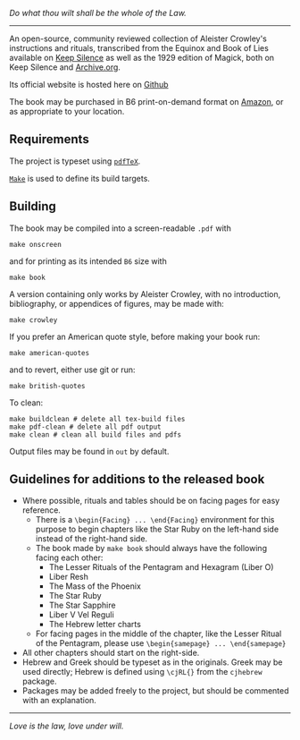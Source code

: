 _Do what thou wilt shall be the whole of the Law._

---

An open-source, community reviewed collection of Aleister Crowley's instructions and rituals, transcribed from the Equinox and Book of Lies available on [Keep Silence](https://keepsilence.org/the-equinox/) as well as the 1929 edition of Magick, both on Keep Silence and [Archive.org](https://archive.org/details/b29825064).

Its official website is hosted here on [Github](https://invokeoften.github.io/book/)

The book may be purchased in B6 print-on-demand format on [Amazon](https://www.amazon.com/gp/product/1777528208),
or as appropriate to your location.

## Requirements

The project is typeset using [`pdfTeX`](https://en.wikipedia.org/wiki/PdfTeX).

[`Make`](https://www.gnu.org/software/make/) is used to define its build targets.

## Building

The book may be compiled into a screen-readable `.pdf` with

```
make onscreen
```

and for printing as its intended `B6` size with

```
make book
```

A version containing only works by Aleister Crowley, with no introduction, bibliography, or appendices of figures, may be made with:

```
make crowley
```
If you prefer an American quote style, before making your book run:

```
make american-quotes
```

and to revert, either use git or run:

```
make british-quotes
```

To clean:

```
make buildclean # delete all tex-build files
make pdf-clean # delete all pdf output
make clean # clean all build files and pdfs
```

Output files may be found in `out` by default.

## Guidelines for additions to the released book

- Where possible, rituals and tables should be on facing pages for easy reference. 
  - There is a `\begin{Facing} ... \end{Facing}` environment for this purpose to begin chapters like the Star Ruby on the left-hand side instead of the right-hand side.
  - The book made by `make book` should always have the following facing each other:
    - The Lesser Rituals of the Pentagram and Hexagram (Liber O)
    - Liber Resh
    - The Mass of the Phoenix
    - The Star Ruby
    - The Star Sapphire
    - Liber V Vel Reguli
    - The Hebrew letter charts
  - For facing pages in the middle of the chapter, like the Lesser Ritual of the Pentagram, please use `\begin{samepage} ... \end{samepage}`
- All other chapters should start on the right-side. 
- Hebrew and Greek should be typeset as in the originals. Greek may be used directly; Hebrew is defined using `\cjRL{}` from the `cjhebrew` package.
- Packages may be added freely to the project, but should be commented with an explanation.

---

_Love is the law, love under will._
